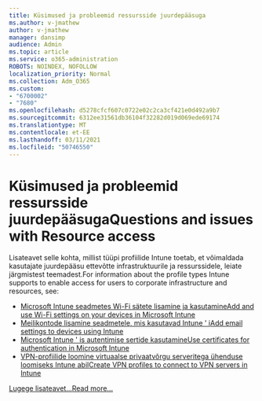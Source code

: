 ```yaml
---
title: Küsimused ja probleemid ressursside juurdepääsuga
ms.author: v-jmathew
author: v-jmathew
manager: dansimp
audience: Admin
ms.topic: article
ms.service: o365-administration
ROBOTS: NOINDEX, NOFOLLOW
localization_priority: Normal
ms.collection: Adm_O365
ms.custom:
- "6700002"
- "7680"
ms.openlocfilehash: d5278cfcf607c0722e02c2ca3cf421e0d492a9b7
ms.sourcegitcommit: 6312ee31561db36104f32282d019d069ede69174
ms.translationtype: MT
ms.contentlocale: et-EE
ms.lasthandoff: 03/11/2021
ms.locfileid: "50746550"
---
```

# <a name="questions-and-issues-with-resource-access"></a><span data-ttu-id="28894-102">Küsimused ja probleemid ressursside juurdepääsuga</span><span class="sxs-lookup"><span data-stu-id="28894-102">Questions and issues with Resource access</span></span>

<span data-ttu-id="28894-103">Lisateavet selle kohta, millist tüüpi profiilide Intune toetab, et võimaldada kasutajate juurdepääsu ettevõtte infrastruktuurile ja ressurssidele, leiate järgmistest teemadest.</span><span class="sxs-lookup"><span data-stu-id="28894-103">For information about the profile types Intune supports to enable access for users to corporate infrastructure and resources, see:</span></span>

- [<span data-ttu-id="28894-104">Microsoft Intune seadmetes Wi-Fi sätete lisamine ja kasutamine</span><span class="sxs-lookup"><span data-stu-id="28894-104">Add and use Wi-Fi settings on your devices in Microsoft Intune</span></span>](https://docs.microsoft.com/mem/intune/configuration/wi-fi-settings-configure)
- [<span data-ttu-id="28894-105">Meilikontode lisamine seadmetele, mis kasutavad Intune ' i</span><span class="sxs-lookup"><span data-stu-id="28894-105">Add email settings to devices using Intune</span></span>](https://docs.microsoft.com/mem/intune/configuration/email-settings-configure)
- [<span data-ttu-id="28894-106">Microsoft Intune ' is autentimise sertide kasutamine</span><span class="sxs-lookup"><span data-stu-id="28894-106">Use certificates for authentication in Microsoft Intune</span></span>](https://docs.microsoft.com/mem/intune/protect/certificates-configure)
- [<span data-ttu-id="28894-107">VPN-profiilide loomine virtuaalse privaatvõrgu serveritega ühenduse loomiseks Intune abil</span><span class="sxs-lookup"><span data-stu-id="28894-107">Create VPN profiles to connect to VPN servers in Intune</span></span>](https://docs.microsoft.com/mem/intune/configuration/vpn-settings-configure)

[<span data-ttu-id="28894-108">Lugege lisateavet...</span><span class="sxs-lookup"><span data-stu-id="28894-108">Read more...</span></span>](https://docs.microsoft.com/mem/intune/configuration/device-profile-troubleshoot)
